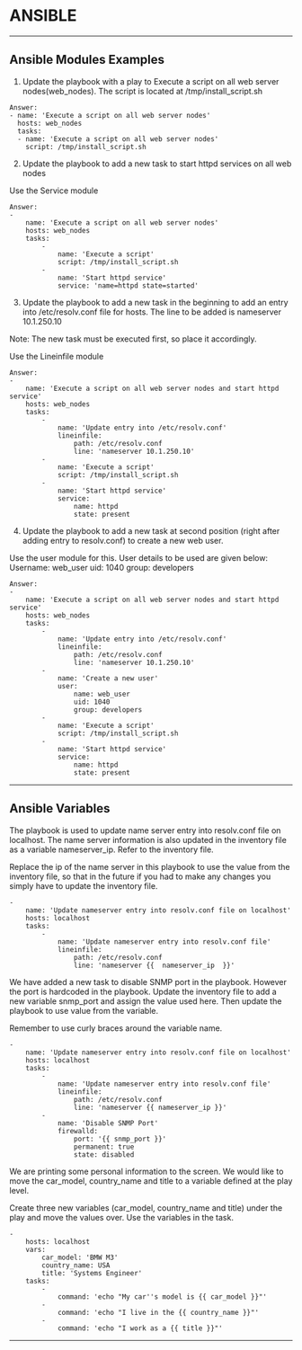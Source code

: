 # ANSIBLE
---
## Ansible Modules Examples
1. Update the playbook with a play to Execute a script on all web server nodes(web_nodes). The script is located at /tmp/install_script.sh
```
Answer:
- name: 'Execute a script on all web server nodes'
  hosts: web_nodes
  tasks:
  - name: 'Execute a script on all web server nodes'
    script: /tmp/install_script.sh
```
2. Update the playbook to add a new task to start httpd services on all web nodes

Use the Service module
```
Answer:
-
    name: 'Execute a script on all web server nodes'
    hosts: web_nodes
    tasks:
        -
            name: 'Execute a script'
            script: /tmp/install_script.sh
        -
            name: 'Start httpd service'
            service: 'name=httpd state=started'
```
3. Update the playbook to add a new task in the beginning to add an entry into /etc/resolv.conf file for hosts. The line to be added is nameserver 10.1.250.10


Note: The new task must be executed first, so place it accordingly.

Use the Lineinfile module
```
Answer:
-
    name: 'Execute a script on all web server nodes and start httpd service'
    hosts: web_nodes
    tasks:
        -
            name: 'Update entry into /etc/resolv.conf'
            lineinfile:
                path: /etc/resolv.conf
                line: 'nameserver 10.1.250.10'
        -
            name: 'Execute a script'
            script: /tmp/install_script.sh
        -
            name: 'Start httpd service'
            service:
                name: httpd
                state: present

```
4. Update the playbook to add a new task at second position (right after adding entry to resolv.conf) to create a new web user.


Use the user module for this. User details to be used are given below:
Username: web_user
uid: 1040
group: developers
```
Answer:
-
    name: 'Execute a script on all web server nodes and start httpd service'
    hosts: web_nodes
    tasks:
        -
            name: 'Update entry into /etc/resolv.conf'
            lineinfile:
                path: /etc/resolv.conf
                line: 'nameserver 10.1.250.10'
        -
            name: 'Create a new user'
            user:
                name: web_user
                uid: 1040
                group: developers
        -
            name: 'Execute a script'
            script: /tmp/install_script.sh
        -
            name: 'Start httpd service'
            service:
                name: httpd
                state: present
```
---
## Ansible Variables
The playbook is used to update name server entry into resolv.conf file on localhost. The name server information is also updated in the inventory file as a variable nameserver_ip. Refer to the inventory file.


Replace the ip of the name server in this playbook to use the value from the inventory file, so that in the future if you had to make any changes you simply have to update the inventory file.
```
-
    name: 'Update nameserver entry into resolv.conf file on localhost'
    hosts: localhost
    tasks:
        -
            name: 'Update nameserver entry into resolv.conf file'
            lineinfile:
                path: /etc/resolv.conf
                line: 'nameserver {{  nameserver_ip  }}'
```
We have added a new task to disable SNMP port in the playbook. However the port is hardcoded in the playbook. Update the inventory file to add a new variable snmp_port and assign the value used here. Then update the playbook to use value from the variable.


Remember to use curly braces around the variable name.
```
-
    name: 'Update nameserver entry into resolv.conf file on localhost'
    hosts: localhost
    tasks:
        -
            name: 'Update nameserver entry into resolv.conf file'
            lineinfile:
                path: /etc/resolv.conf
                line: 'nameserver {{ nameserver_ip }}'
        -
            name: 'Disable SNMP Port'
            firewalld:
                port: '{{ snmp_port }}'
                permanent: true
                state: disabled
```
We are printing some personal information to the screen. We would like to move the car_model, country_name and title to a variable defined at the play level.


Create three new variables (car_model, country_name and title) under the play and move the values over. Use the variables in the task.
```
-
    hosts: localhost
    vars:
        car_model: 'BMW M3'
        country_name: USA
        title: 'Systems Engineer'
    tasks:
        -
            command: 'echo "My car''s model is {{ car_model }}"'
        -
            command: 'echo "I live in the {{ country_name }}"'
        -
            command: 'echo "I work as a {{ title }}"'
```
---

